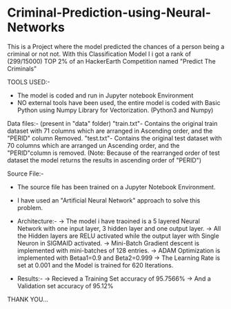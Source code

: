 # Criminal-Prediction-using-Neural-Networks
This is a Project where the model predicted the chances of a person being a criminal or not not. With this Classification Model I i got a rank of (299/15000) TOP 2% of an HackerEarth Competition named "Predict The Criminals"


TOOLS USED:-
- The model is coded and run in Jupyter notebook Environment
- NO external tools have been used, the entire model is coded with Basic Python using Numpy Library for Vectorization.
  (Python3 and Numpy)
 
Data files:-
(present in "data" folder)
"train.txt"- Contains the original train dataset with 71 columns which are arranged in Ascending order,
             and the "PERID" column Removed.
"test.txt"- Contains the original test dataset with 70 columns which are arranged un Ascending order,
            and the "PERID"column is removed.
(Note: Because of the rearranged order of test dataset the model returns the results in ascending order of "PERID")

Source File:-
- The source file has been trained on a Jupyter Notebook Environment.

- I have used an "Artificial Neural Network" approach to solve this problem.

- Architecture:-
  -> The model i have traoined is a 5 layered Neural Network with one input layer, 3 hidden layer and one output layer.
  -> All the Hidden layers are RELU activated while the output layer with Single Neuron in SIGMAID activated.
  -> Mini-Batch Gradient descent is implemented with mini-batches of 128 entries.
  -> ADAM Optimization is implemented with Betaa1=0.9 and Beta2=0.999
  -> The Learning Rate is set at 0.001 and the Model is trained for 620 Iterations.

- Results:-
  -> Recieved a Training Set accuracy of 95.7566%
  -> And a Validation set accuracy of 95.12%

THANK YOU...
